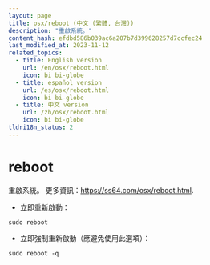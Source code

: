 ```yaml
---
layout: page
title: osx/reboot (中文 (繁體, 台灣))
description: "重啟系統。"
content_hash: efdbd586b039ac6a207b7d399628257d7ccfec24
last_modified_at: 2023-11-12
related_topics:
  - title: English version
    url: /en/osx/reboot.html
    icon: bi bi-globe
  - title: español version
    url: /es/osx/reboot.html
    icon: bi bi-globe
  - title: 中文 version
    url: /zh/osx/reboot.html
    icon: bi bi-globe
tldri18n_status: 2
---
```

# reboot

重啟系統。
更多資訊：<https://ss64.com/osx/reboot.html>.

- 立即重新啟動：

`sudo reboot`

- 立即強制重新啟動（應避免使用此選項）：

`sudo reboot -q`
